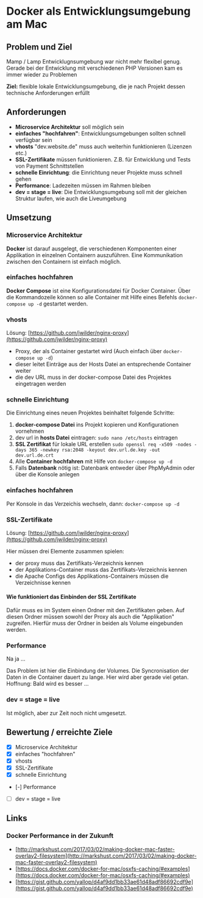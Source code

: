 # Docker als Entwicklungsumgebung am Mac

## Problem und Ziel

Mamp / Lamp Entwicklugnsumgebung war nicht mehr flexibel genug. Gerade bei der Entwicklung mit verschiedenen PHP Versionen kam es immer wieder zu Problemen

**Ziel:** flexible lokale Entwicklungsumgebung, die je nach Projekt dessen technische Anforderungen erfüllt

## Anforderungen

- **Microservice Architektur** soll möglich sein 
- **einfaches "hochfahren"**: Entwicklungsumgebungen sollten schnell verfügbar sein
- **vhosts** "dev.website.de" muss auch weiterhin funktionieren (Lizenzen etc.)
- **SSL-Zertifikate** müssen funktionieren. Z.B. für Entwicklung und Tests von Payment Schnittstellen
- **schnelle Einrichtung**: die Einrichtung neuer Projekte muss schnell gehen
- **Performance**: Ladezeiten müssen im Rahmen bleiben
- **dev = stage = live**: Die Entwicklungsumgebung soll mit der gleichen Struktur laufen, wie auch die Liveumgebung

## Umsetzung

### Microservice Architektur

**Docker** ist darauf ausgelegt, die verschiedenen Komponenten einer Applikation in einzelnen Containern auszuführen. Eine Kommunikation zwischen den Containern ist einfach möglich.

### einfaches hochfahren

**Docker Compose** ist eine Konfigurationsdatei für Docker Container. Über die Kommandozeile können so alle Container mit Hilfe eines Befehls `docker-compose up -d` gestartet werden.

### vhosts

Lösung: [https://github.com/jwilder/nginx-proxy](https://github.com/jwilder/nginx-proxy)

- Proxy, der als Container gestartet wird (Auch einfach über `docker-compose up -d`)
- dieser leitet Einträge aus der Hosts Datei an entsprechende Container weiter
- die dev URL muss in der docker-compose Datei des Projektes eingetragen werden

### schnelle Einrichtung

Die Einrichtung eines neuen Projektes beinhaltet folgende Schritte:

1. **docker-compose Datei** ins Projekt kopieren und Konfigurationen vornehmen
2. dev url in **hosts Datei** eintragen: `sudo nano /etc/hosts` eintragen
3. **SSL Zertifikat** für lokale URL erstellen `sudo openssl req -x509 -nodes -days 365 -newkey rsa:2048 -keyout dev.url.de.key -out dev.url.de.crt`
4. Alle **Container hochfahren** mit Hilfe von `docker-compose up -d`
5. Falls **Datenbank** nötig ist: Datenbank entweder über PhpMyAdmin oder über die Konsole anlegen

### einfaches hochfahren

Per Konsole in das Verzeichis wechseln, dann: `docker-compose up -d`

### SSL-Zertifikate

Lösung: [https://github.com/jwilder/nginx-proxy](https://github.com/jwilder/nginx-proxy)

Hier müssen drei Elemente zusammen spielen:

- der proxy muss das Zertifikats-Verzeichnis kennen
- der Applikations-Container muss das Zertifikats-Verzeichnis kennen
- die Apache Configs des Applikations-Containers müssen die Verzeichnisse kennen

#### Wie funktioniert das Einbinden der SSL Zertifikate

Dafür muss es im System einen Ordner mit den Zertifikaten geben. Auf diesen Ordner müssen sowohl der Proxy als auch die "Applikation" zugreifen. Hierfür muss der Ordner in beiden als Volume eingebunden werden.

### Performance

Na ja ...

Das Problem ist hier die Einbindung der Volumes. Die Syncronisation der Daten in die Container dauert zu lange. Hier wird aber gerade viel getan. Hoffnung: Bald wird es besser ...

### dev = stage = live

Ist möglich, aber zur Zeit noch nicht umgesetzt.

## Bewertung / erreichte Ziele

- [x] Microservice Architektur
- [x] einfaches "hochfahren"
- [x] vhosts
- [x] SSL-Zertifikate
- [x] schnelle Einrichtung
- [-] Performance
- [ ] dev = stage = live

## Links

### Docker Performance in der Zukunft

- [http://markshust.com/2017/03/02/making-docker-mac-faster-overlay2-filesystem](http://markshust.com/2017/03/02/making-docker-mac-faster-overlay2-filesystem)
- [https://docs.docker.com/docker-for-mac/osxfs-caching/#examples](https://docs.docker.com/docker-for-mac/osxfs-caching/#examples)
- [https://gist.github.com/yallop/d4af9dd1bb33ae61d48adf86692cdf9e](https://gist.github.com/yallop/d4af9dd1bb33ae61d48adf86692cdf9e)
